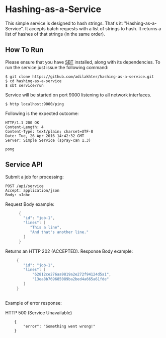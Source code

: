 Hashing-as-a-Service
=====================

This simple service is designed to hash strings. That's it: "Hashing-as-a-Service".
It accepts batch requests with a list of strings to hash. It returns a list of hashes of that strings (in the same order).


How To Run
----------

Please ensure that you have [SBT](http://www.scala-sbt.org/) installed, along with its dependencies. To run the service just issue the following command:

```
$ git clone https://github.com/adilakhter/hashing-as-a-service.git
$ cd hashing-as-a-service
$ sbt service/run

``` 

Service will be started on port 9000 listening to all network interfaces. 

```
$ http localhost:9000/ping
```


Following is the expected outcome: 


```
HTTP/1.1 200 OK
Content-Length: 4
Content-Type: text/plain; charset=UTF-8
Date: Tue, 26 Apr 2016 14:42:32 GMT
Server: Simple Service (spray-can 1.3)

pong

```
Service API
-----------

Submit a job for processing:

```
POST /api/service
Accept: application/json
Body: <Job>
```


Request Body example:

```scala 
      {
        "id": "job-1",
        "lines": [
           "This a line",
           "And that's another line."
        ]
      }
```

Returns an HTTP 202 (ACCEPTED). Response Body example:
```scala
     {
        "id": "job-1",
        "lines": [
            "62812ce276aa9819a2e272f94124d5a1",
            "13ea8b769685089ba2bed4a665a61fde"
        ]
     }
     
```     
Example of error response: 

HTTP 500 (Service Unavailable)
```
    {
        "error": "Something went wrong!"
    }
```     
